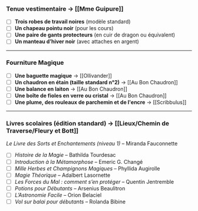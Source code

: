 ### Tenue vestimentaire -> [[Mme Guipure]]
- [ ] **Trois robes de travail noires** (modèle standard)
- [ ] **Un chapeau pointu noir** (pour les cours)
- [ ] **Une paire de gants protecteurs** (en cuir de dragon ou équivalent)
- [ ] **Un manteau d’hiver noir** (avec attaches en argent)
---
### Fourniture Magique
- [ ] **Une baguette magique** -> [[Ollivander]]
- [ ] **Un chaudron en étain (taille standard n°2)** -> [[Au Bon Chaudron]]
- [ ] **Une balance en laiton** -> [[Au Bon Chaudron]]
- [ ] **Une boîte de fioles en verre ou cristal** -> [[Au Bon Chaudron]]
- [ ] **Une plume, des rouleaux de parchemin et de l'encre** -> [[Scribbulus]]

---
### Livres scolaires (édition standard) -> [[Lieux/Chemin de Traverse/Fleury et Bott]]
_Le Livre des Sorts et Enchantements (niveau 1)_ – Miranda Fauconnette
- [ ] _Histoire de la Magie_ – Bathilda Tourdesac
- [ ] _Introduction à la Métamorphose_ – Emeric G. Changé
- [ ] _Mille Herbes et Champignons Magiques_ – Phyllida Augirolle
- [ ] _Magie Théorique_ – Adalbert Lasornette
- [ ] _Les Forces du Mal : comment s’en protéger_ – Quentin Jentremble
- [ ] _Potions pour Débutants_ – Arsenius Beaulitron
- [ ] _L’Astronomie Facile_ – Orion Belaciel
- [ ] _Vol sur balai pour débutants_ – Rolanda Bibine